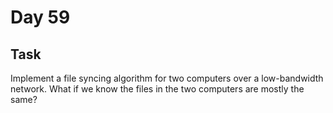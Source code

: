 # Day 59
## Task
Implement a file syncing algorithm for two computers over a low-bandwidth network. What if we know the files in the two computers are mostly the same?